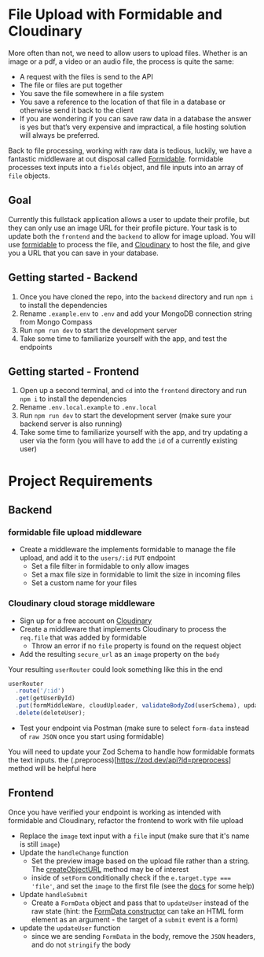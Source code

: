 # File Upload with Formidable and Cloudinary

More often than not, we need to allow users to upload files. Whether is an image or a pdf, a video or an audio file, the process is quite the same:

- A request with the files is send to the API
- The file or files are put together
- You save the file somewhere in a file system
- You save a reference to the location of that file in a database or otherwise send it back to the client
- If you are wondering if you can save raw data in a database the answer is yes but that’s very expensive and impractical, a file hosting solution will always be preferred.

Back to file processing, working with raw data is tedious, luckily, we have a fantastic middleware at out disposal called [Formidable](https://github.com/node-formidable/formidable?tab=readme-ov-file). formidable processes text inputs into a `fields` object, and file inputs into an array of `file` objects.

## Goal

Currently this fullstack application allows a user to update their profile, but they can only use an image URL for their profile picture. Your task is to update both the `frontend` and the `backend` to allow for image upload. You will use [formidable](https://github.com/node-formidable/formidable?tab=readme-ov-file) to process the file, and [Cloudinary](https://cloudinary.com/documentation/node_integration) to host the file, and give you a URL that you can save in your database.

## Getting started - Backend

1. Once you have cloned the repo, into the `backend` directory and run `npm i` to install the dependencies
2. Rename `.example.env` to `.env` and add your MongoDB connection string from Mongo Compass
3. Run `npm run dev` to start the development server
4. Take some time to familiarize yourself with the app, and test the endpoints

## Getting started - Frontend

1. Open up a second terminal, and `cd` into the `frontend` directory and run `npm i` to install the dependencies
2. Rename `.env.local.example` to `.env.local`
3. Run `npm run dev` to start the development server (make sure your backend server is also running)
4. Take some time to familiarize yourself with the app, and try updating a user via the form (you will have to add the `id` of a currently existing user)

# Project Requirements

## Backend

### formidable file upload middleware

- Create a middleware the implements formidable to manage the file upload, and add it to the `users/:id` `PUT` endpoint
  - Set a file filter in formidable to only allow images
  - Set a max file size in formidable to limit the size in incoming files
  - Set a custom name for your files

### Cloudinary cloud storage middleware

- Sign up for a free account on [Cloudinary](https://cloudinary.com/users/register_free)
- Create a middleware that implements Cloudinary to process the `req.file` that was added by formidable
  - Throw an error if no `file` property is found on the request object
- Add the resulting `secure_url` as an `image` property on the `body`

Your resulting `userRouter` could look something like this in the end

```js
userRouter
  .route('/:id')
  .get(getUserById)
  .put(formMiddleWare, cloudUploader, validateBodyZod(userSchema), updateUser)
  .delete(deleteUser);
```

- Test your endpoint via Postman (make sure to select `form-data` instead of `raw JSON` once you start using formidable)

You will need to update your Zod Schema to handle how formidable formats the text inputs. the (.preprocess)[https://zod.dev/api?id=preprocess] method will be helpful here

## Frontend

Once you have verified your endpoint is working as intended with formidable and Cloudinary, refactor the frontend to work with file upload

- Replace the `image` text input with a `file` input (make sure that it's name is still `image`)
- Update the `handleChange` function
  - Set the preview image based on the upload file rather than a string. The [createObjectURL](https://developer.mozilla.org/en-US/docs/Web/API/URL/createObjectURL_static) method may be of interest
  - inside of `setForm` conditionally check if the `e.target.type === 'file'`, and set the `image` to the first file (see the [docs](https://developer.mozilla.org/en-US/docs/Web/API/File_API/Using_files_from_web_applications#accessing_selected_files) for some help)
- Update `handleSubmit`
  - Create a `FormData` object and pass that to `updateUser` instead of the raw state (hint: the [FormData constructor](https://developer.mozilla.org/en-US/docs/Web/API/FormData/FormData) can take an HTML form element as an argument - the target of a `submit` event is a form)
- update the `updateUser` function
  - since we are sending `FormData` in the body, remove the `JSON` headers, and do not `stringify` the body
